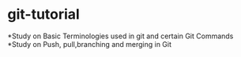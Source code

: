 # git-tutorial
*Study on Basic Terminologies used in git and certain Git Commands
*Study on Push, pull,branching and merging in Git
